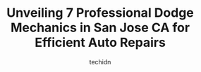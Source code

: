---
layout: ampstory
image: https://images.unsplash.com/photo-1604755940773-d7d32c4e43e1?ixlib=rb-4.0.3&ixid=MnwxMjA3fDB8MHxwaG90by1wYWdlfHx8fGVufDB8fHx8&auto=format&fit=crop&w=640&h=853&q=80
author: techidn
featured: false
description: Entrust your vehicle to the 7 best Dodge Mechanic in San Jose CA, USA and experience the difference they can make. With their extensive knowledge, state-of-the-art facilities, and commitment
title: Unveiling 7 Professional Dodge Mechanics in San Jose CA for Efficient Auto Repairs
cover:
   title: Unveiling 7 Professional Dodge Mechanics in San Jose CA for Efficient Auto Repairs
   subtitle: Rickpate
   background: https://images.unsplash.com/photo-1604755940773-d7d32c4e43e1?ixlib=rb-4.0.3&ixid=MnwxMjA3fDB8MHxwaG90by1wYWdlfHx8fGVufDB8fHx8&auto=format&fit=crop&w=640&h=853&q=80

pages: 
 - layout: thirds
   top: <h1>#1 Dhillon Motorsports Tire & Auto</h1>
   bottom: "<p>Took my car in for smog check, and was seen immediately. Staff knew I didnt have much time, so they accommodated my schedule, and it didnt take as long as I anticipated</p>"
   background: https://www.knot35.com/toplist/wp-content/uploads/2023/06/best-dodge-mechanic-1-in-san-jose-ca-1685839892.jpeg
   backgroundblur: true
 - layout: thirds
   top: <h1>#2 AKINS AUTO REPAIR</h1>
   bottom: "<p>351 Keyes St, San Jose, CA 95112, United States</p>"
   background: https://www.knot35.com/toplist/wp-content/uploads/2023/06/best-dodge-mechanic-2-in-san-jose-ca-1685839892.jpeg
   cta:
      link: https://www.knot35.com/toplist/unveiling-7-professional-dodge-mechanics-in-san-jose-ca-for-efficient-auto-repairs/
      text: Unveiling 7 Professional Dodge Mechanics in San Jose CA for Efficient Auto Repairs
 - layout: thirds
   top: <h1>#3 GIC Car Clinic</h1>
   bottom: "<p>375 Barack Obama Blvd, San Jose, CA 95126, United States</p>"
   background: https://www.knot35.com/toplist/wp-content/uploads/2023/06/best-dodge-mechanic-3-in-san-jose-ca-1685839893.jpeg
   cta:
      link: https://www.knot35.com/toplist/unveiling-7-professional-dodge-mechanics-in-san-jose-ca-for-efficient-auto-repairs/
      text: Unveiling 7 Professional Dodge Mechanics in San Jose CA for Efficient Auto Repairs
 - layout: thirds
   top: <h1>#4 Townsends Automotive</h1>
   bottom: "<p>247 E St John St, San Jose, CA 95112, United States</p>"
   background: https://images.unsplash.com/photo-1564951434112-64d74cc2a2d7?ixlib=rb-4.0.3&ixid=MnwxMjA3fDB8MHxwaG90by1wYWdlfHx8fGVufDB8fHx8&auto=format&fit=crop&w=640&h=853&q=80
   cta:
      link: https://www.knot35.com/toplist/unveiling-7-professional-dodge-mechanics-in-san-jose-ca-for-efficient-auto-repairs/
      text: Unveiling 7 Professional Dodge Mechanics in San Jose CA for Efficient Auto Repairs
 - layout: thirds
   top: <h1>#5 Mobile Auto Works</h1>
   bottom: "<p>1564 Sanborn Ave, San Jose, CA 95110, United States</p>"
   background: https://plus.unsplash.com/premium_photo-1664640458616-3c74f8cb4589?ixlib=rb-4.0.3&ixid=MnwxMjA3fDB8MHxwaG90by1wYWdlfHx8fGVufDB8fHx8&auto=format&fit=crop&w=640&h=853&q=80
   cta:
      link: https://www.knot35.com/toplist/unveiling-7-professional-dodge-mechanics-in-san-jose-ca-for-efficient-auto-repairs/
      text: Unveiling 7 Professional Dodge Mechanics in San Jose CA for Efficient Auto Repairs
 - layout: thirds
   top: <h1>#6 Tres Amigos Auto Service Inc</h1>
   bottom: "<p>1061 N 11th St, San Jose, CA 95112, United States</p>"
   background: https://images.unsplash.com/photo-1527066579998-dbbae57f45ce?ixlib=rb-4.0.3&ixid=MnwxMjA3fDB8MHxwaG90by1wYWdlfHx8fGVufDB8fHx8&auto=format&fit=crop&w=640&h=853&q=80
   cta:
      link: https://www.knot35.com/toplist/unveiling-7-professional-dodge-mechanics-in-san-jose-ca-for-efficient-auto-repairs/
      text: Unveiling 7 Professional Dodge Mechanics in San Jose CA for Efficient Auto Repairs
 - layout: thirds
   top: <h1>#7 Hans Auto Repair and Services</h1>
   bottom: "<p>421 Queens Ln, San Jose, CA 95112, United States</p>"
   background: https://images.unsplash.com/photo-1524169358666-79f22534bc6e?ixlib=rb-4.0.3&ixid=MnwxMjA3fDB8MHxwaG90by1wYWdlfHx8fGVufDB8fHx8&auto=format&fit=crop&w=640&h=853&q=80
   cta:
      link: https://www.knot35.com/toplist/unveiling-7-professional-dodge-mechanics-in-san-jose-ca-for-efficient-auto-repairs/
      text: Unveiling 7 Professional Dodge Mechanics in San Jose CA for Efficient Auto Repairs
 - layout: thirds
   middle: Continue reading...
   background: https://images.unsplash.com/photo-1553949345-eb786bb3f7ba?ixlib=rb-4.0.3&ixid=MnwxMjA3fDB8MHxwaG90by1wYWdlfHx8fGVufDB8fHx8&auto=format&fit=crop&w=640&h=853&q=80
   cta:
      link: https://www.knot35.com/toplist/unveiling-7-professional-dodge-mechanics-in-san-jose-ca-for-efficient-auto-repairs/
      text: Unveiling 7 Professional Dodge Mechanics in San Jose CA for Efficient Auto Repairs
      
---